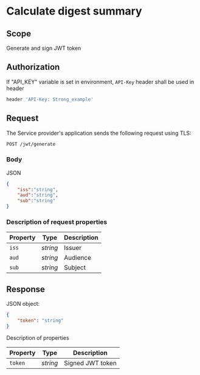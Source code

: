 # Calculate digest summary

## **Scope**

Generate and sign JWT token

## **Authorization**

If "API_KEY" variable is set in environment, `API-Key` header shall be used in header

```bash
header 'API-Key: Strong_example'
```

## **Request**

The Service provider's application sends the following request using TLS:

```bash
POST /jwt/generate
```

### Body

JSON

```json
{
    "iss":"string",
    "aud":"string",
    "sub":"string"
}
```

### Description of request properties

|**Property**|**Type**|**Description**|
| --- | --- | --- |
| `iss` | *string* | Issuer |
| `aud` | *string* | Audience |
| `sub` | *string* | Subject |

## **Response**

JSON object:

```json
{
    "token": "string"
}
```

Description of properties

|**Property**|**Type**|**Description**|
| --- | --- | --- |
| `token` | *string* | Signed JWT token |
